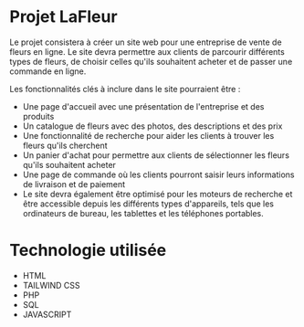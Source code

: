 
# Projet LaFleur

Le projet consistera à créer un site web pour une entreprise de vente de fleurs en ligne. Le site devra permettre aux clients de parcourir différents types de fleurs, de choisir celles qu'ils souhaitent acheter et de passer une commande en ligne.

Les fonctionnalités clés à inclure dans le site pourraient être :

- Une page d'accueil avec une présentation de l'entreprise et des produits
- Un catalogue de fleurs avec des photos, des descriptions et des prix
- Une fonctionnalité de recherche pour aider les clients à trouver les fleurs qu'ils cherchent
- Un panier d'achat pour permettre aux clients de sélectionner les fleurs qu'ils souhaitent acheter
- Une page de commande où les clients pourront saisir leurs informations de livraison et de paiement
- Le site devra également être optimisé pour les moteurs de recherche et être accessible depuis les différents types d'appareils, tels que les ordinateurs de bureau, les tablettes et les téléphones portables.

# Technologie utilisée
- HTML
- TAILWIND CSS
- PHP
- SQL
- JAVASCRIPT 





